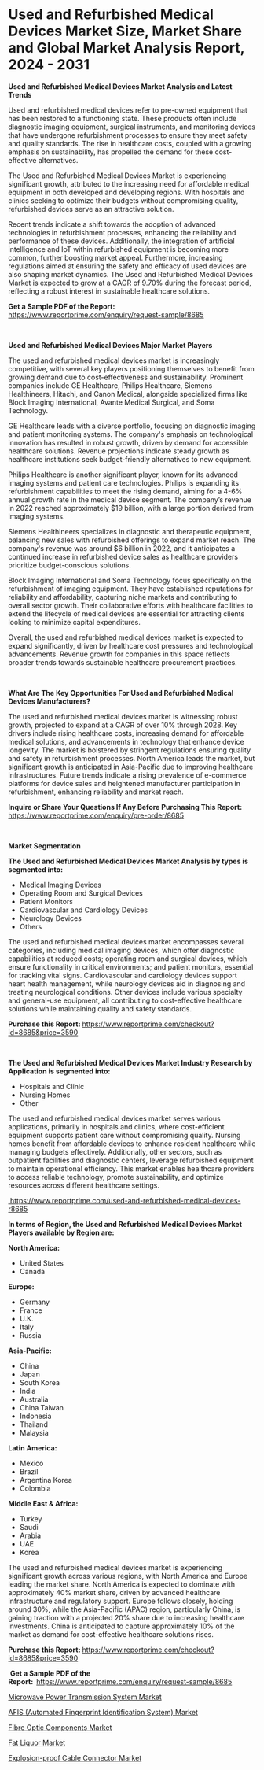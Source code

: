 <p><h1>Used and Refurbished Medical Devices Market Size, Market Share and Global Market Analysis Report, 2024 - 2031</h1></p><p><strong>Used and Refurbished Medical Devices Market Analysis and Latest Trends</strong></p>
<p><p>Used and refurbished medical devices refer to pre-owned equipment that has been restored to a functioning state. These products often include diagnostic imaging equipment, surgical instruments, and monitoring devices that have undergone refurbishment processes to ensure they meet safety and quality standards. The rise in healthcare costs, coupled with a growing emphasis on sustainability, has propelled the demand for these cost-effective alternatives.</p><p>The Used and Refurbished Medical Devices Market is experiencing significant growth, attributed to the increasing need for affordable medical equipment in both developed and developing regions. With hospitals and clinics seeking to optimize their budgets without compromising quality, refurbished devices serve as an attractive solution.</p><p>Recent trends indicate a shift towards the adoption of advanced technologies in refurbishment processes, enhancing the reliability and performance of these devices. Additionally, the integration of artificial intelligence and IoT within refurbished equipment is becoming more common, further boosting market appeal. Furthermore, increasing regulations aimed at ensuring the safety and efficacy of used devices are also shaping market dynamics. The Used and Refurbished Medical Devices Market is expected to grow at a CAGR of 9.70% during the forecast period, reflecting a robust interest in sustainable healthcare solutions.</p></p>
<p><strong>Get a Sample PDF of the Report:&nbsp;</strong> <a href="https://www.reportprime.com/enquiry/request-sample/8685">https://www.reportprime.com/enquiry/request-sample/8685</a></p>
<p>&nbsp;</p>
<p><strong>Used and Refurbished Medical Devices Major Market Players</strong></p>
<p><p>The used and refurbished medical devices market is increasingly competitive, with several key players positioning themselves to benefit from growing demand due to cost-effectiveness and sustainability. Prominent companies include GE Healthcare, Philips Healthcare, Siemens Healthineers, Hitachi, and Canon Medical, alongside specialized firms like Block Imaging International, Avante Medical Surgical, and Soma Technology.</p><p>GE Healthcare leads with a diverse portfolio, focusing on diagnostic imaging and patient monitoring systems. The company's emphasis on technological innovation has resulted in robust growth, driven by demand for accessible healthcare solutions. Revenue projections indicate steady growth as healthcare institutions seek budget-friendly alternatives to new equipment.</p><p>Philips Healthcare is another significant player, known for its advanced imaging systems and patient care technologies. Philips is expanding its refurbishment capabilities to meet the rising demand, aiming for a 4-6% annual growth rate in the medical device segment. The company’s revenue in 2022 reached approximately $19 billion, with a large portion derived from imaging systems.</p><p>Siemens Healthineers specializes in diagnostic and therapeutic equipment, balancing new sales with refurbished offerings to expand market reach. The company's revenue was around $6 billion in 2022, and it anticipates a continued increase in refurbished device sales as healthcare providers prioritize budget-conscious solutions.</p><p>Block Imaging International and Soma Technology focus specifically on the refurbishment of imaging equipment. They have established reputations for reliability and affordability, capturing niche markets and contributing to overall sector growth. Their collaborative efforts with healthcare facilities to extend the lifecycle of medical devices are essential for attracting clients looking to minimize capital expenditures.</p><p>Overall, the used and refurbished medical devices market is expected to expand significantly, driven by healthcare cost pressures and technological advancements. Revenue growth for companies in this space reflects broader trends towards sustainable healthcare procurement practices.</p></p>
<p>&nbsp;</p>
<p><strong>What Are The Key Opportunities For Used and Refurbished Medical Devices Manufacturers?</strong></p>
<p><p>The used and refurbished medical devices market is witnessing robust growth, projected to expand at a CAGR of over 10% through 2028. Key drivers include rising healthcare costs, increasing demand for affordable medical solutions, and advancements in technology that enhance device longevity. The market is bolstered by stringent regulations ensuring quality and safety in refurbishment processes. North America leads the market, but significant growth is anticipated in Asia-Pacific due to improving healthcare infrastructures. Future trends indicate a rising prevalence of e-commerce platforms for device sales and heightened manufacturer participation in refurbishment, enhancing reliability and market reach.</p></p>
<p><strong>Inquire or Share Your Questions If Any Before Purchasing This Report:</strong> <a href="https://www.reportprime.com/enquiry/pre-order/8685">https://www.reportprime.com/enquiry/pre-order/8685</a></p>
<p>&nbsp;</p>
<p><strong>Market Segmentation</strong></p>
<p><strong>The Used and Refurbished Medical Devices Market Analysis by types is segmented into:</strong></p>
<p><ul><li>Medical Imaging Devices</li><li>Operating Room and Surgical Devices</li><li>Patient Monitors</li><li>Cardiovascular and Cardiology Devices</li><li>Neurology Devices</li><li>Others</li></ul></p>
<p><p>The used and refurbished medical devices market encompasses several categories, including medical imaging devices, which offer diagnostic capabilities at reduced costs; operating room and surgical devices, which ensure functionality in critical environments; and patient monitors, essential for tracking vital signs. Cardiovascular and cardiology devices support heart health management, while neurology devices aid in diagnosing and treating neurological conditions. Other devices include various specialty and general-use equipment, all contributing to cost-effective healthcare solutions while maintaining quality and safety standards.</p></p>
<p><strong>Purchase this Report:&nbsp;</strong><a href="https://www.reportprime.com/checkout?id=8685&price=3590">https://www.reportprime.com/checkout?id=8685&price=3590</a></p>
<p>&nbsp;</p>
<p><strong>The Used and Refurbished Medical Devices Market Industry Research by Application is segmented into:</strong></p>
<p><ul><li>Hospitals and Clinic</li><li>Nursing Homes</li><li>Other</li></ul></p>
<p><p>The used and refurbished medical devices market serves various applications, primarily in hospitals and clinics, where cost-efficient equipment supports patient care without compromising quality. Nursing homes benefit from affordable devices to enhance resident healthcare while managing budgets effectively. Additionally, other sectors, such as outpatient facilities and diagnostic centers, leverage refurbished equipment to maintain operational efficiency. This market enables healthcare providers to access reliable technology, promote sustainability, and optimize resources across different healthcare settings.</p></p>
<p><a href="https://www.reportprime.com/used-and-refurbished-medical-devices-r8685">&nbsp;https://www.reportprime.com/used-and-refurbished-medical-devices-r8685</a></p>
<p><strong>In terms of Region, the Used and Refurbished Medical Devices Market Players available by Region are:</strong></p>
<p>
    <p> <strong> North America: </strong>
        <ul>
            <li>United States</li>
            <li>Canada</li>
        </ul>
        </p> 
    <p> <strong> Europe: </strong>
        <ul>
            <li>Germany</li>
            <li>France</li>
            <li>U.K.</li>
            <li>Italy</li>
            <li>Russia</li>
        </ul>
        </p> 
    <p> <strong> Asia-Pacific: </strong>
        <ul>
            <li>China</li>
            <li>Japan</li>
            <li>South Korea</li>
            <li>India</li>
            <li>Australia</li>
            <li>China Taiwan</li>
            <li>Indonesia</li>
            <li>Thailand</li>
            <li>Malaysia</li>
        </ul>
        </p> 
    <p> <strong> Latin America: </strong>
        <ul>
            <li>Mexico</li>
            <li>Brazil</li>
            <li>Argentina Korea</li>
            <li>Colombia</li>
        </ul>
        </p> 
    <p> <strong> Middle East & Africa: </strong>
        <ul>
            <li>Turkey</li>
            <li>Saudi</li>
            <li>Arabia</li>
            <li>UAE</li>
            <li>Korea</li>
        </ul>
    </p>
    </p>
<p><p>The used and refurbished medical devices market is experiencing significant growth across various regions, with North America and Europe leading the market share. North America is expected to dominate with approximately 40% market share, driven by advanced healthcare infrastructure and regulatory support. Europe follows closely, holding around 30%, while the Asia-Pacific (APAC) region, particularly China, is gaining traction with a projected 20% share due to increasing healthcare investments. China is anticipated to capture approximately 10% of the market as demand for cost-effective healthcare solutions rises.</p></p>
<p><strong>Purchase this Report: </strong><a href="https://www.reportprime.com/checkout?id=8685&price=3590">https://www.reportprime.com/checkout?id=8685&price=3590</a></p>
<p>&nbsp;<strong>Get a Sample PDF of the Report:&nbsp;&nbsp;</strong><a href="https://www.reportprime.com/enquiry/request-sample/8685">https://www.reportprime.com/enquiry/request-sample/8685</a></p>
<p><strong></strong></p>
<p><p><a href="https://medium.com/@nyahmertz1962/what-is-microwave-power-transmission-system-market-c58bba875338">Microwave Power Transmission System Market</a></p><p><a href="https://medium.com/@nyahmertz1962/the-afis-automated-fingerprint-identification-system-market-industry-provides-a-comprehensive-592057b37e36">AFIS (Automated Fingerprint Identification System) Market</a></p><p><a href="https://www.linkedin.com/pulse/global-fibre-optic-components-industry-research-report-competitive-zbqme?trackingId=h6kEDYQKTL%2BwEnC4lEgjFg%3D%3D">Fibre Optic Components Market</a></p><p><a href="https://www.linkedin.com/pulse/fat-liquor-market-overview-global-trends-future-prospects-from-2iuvf?trackingId=0jGicQadTs6AWRvHKm4YoQ%3D%3D">Fat Liquor Market</a></p><p><a href="https://issuu.com/reportprime-2/docs/explosion-proof-cable-connector-mar_01f59b7849b0fd">Explosion-proof Cable Connector Market</a></p></p>